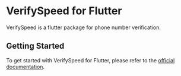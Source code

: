 # VerifySpeed for Flutter

VerifySpeed is a flutter package for phone number verification.

## Getting Started

To get started with VerifySpeed for Flutter, please refer to the [official documentation](https://www.verifyspeed.com/docs/category/211-flutter-integration).
